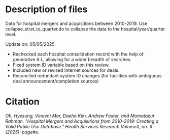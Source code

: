 # Description of files
Data for hospital mergers and acquisitions between 2010-2019. Use collapse_strat_to_quarter.do to collapse the data to the hospital/year/quarter level.

Update on: 05/05/2025
- Rechecked each hospital consolidation record with the help of generative A.I., allowing for a wider breadth of searches.
- Fixed system ID variable based on this review.
- Included new or revised Internet sources for deals.
- Reconciled redundant system ID changes (for facilities with ambiguous deal announcement/completion sources)

# Citation
*Oh, Hyesung, Vincent Mor, Daeho Kim, Andrew Foster, and Momotazur Rahman. "Hospital Mergers and Acquisitions from 2010-2019: Creating a Valid Public Use Database." Health Services Research Volume#, no. # (2025): page#s.*
